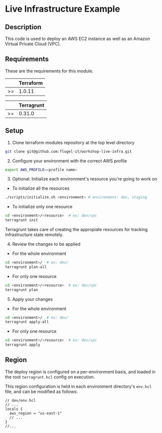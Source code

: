 # Live Infrastructure Example

## Description
This code is used to deploy an AWS EC2 instance as well as an Amazon Virtual Private Cloud (VPC).

## Requirements
These are the requirements for this module.

|    | Terraform |
|:--:|-----------|
| >= |   1.0.11  |

|    |   Terragrunt    |
|:--:|-----------|
| >= |  0.31.0   |

## Setup

1. Clone terraform modules repository at the top level directory

```bash
git clone git@github.com:flugel-it/workshop-live-infra.git
```

2. Configure your environment with the correct AWS profile

```bash
export AWS_PROFILE=<profile name>
```

3. Optional: Initialize each environment's resource you're going to work on

  * To initialize all the resources

  ```bash
  ./scripts/initialize.sh <environment> # environment: dev, staging
  ```

  * To initialize only one resource

  ```bash
  cd <environment>/<resource>  # ex: dev/vpc
  terragrunt init
  ```

Terragrunt takes care of creating the appropiate resources for tracking
 infrastructure state remotely.

4. Review the changes to be applied

  * For the whole environment

  ```bash
  cd <environment>/  # ex: dev/
  terragrunt plan-all
  ```

  * For only one resource

  ```bash
  cd <environment>/<resource>  # ex: dev/vpc
  terragrunt plan
  ```

5. Apply your changes

  * For the whole environment

  ```bash
  cd <environment>/  # ex: dev/
  terragrunt apply-all
  ```

  * For only one resource

  ```bash
  cd <environment>/<resource>  # ex: dev/vpc
  terragrunt apply
  ```

## Region

The deploy region is configured on a per-environment basis, and loaded
 in the root `terragrunt.hcl` config on execution.

This region configuration is held in each environment directory's
 `env.hcl` file, and can be modified as follows:

```hcl
// dev/env.hcl
// ...
locals {
  aws_region = "us-east-1"
  // ...
}
//...
```

